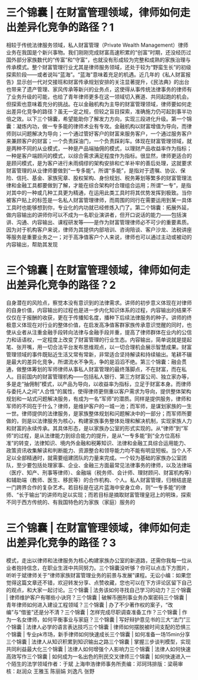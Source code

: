 # 三个锦囊 | 在财富管理领域，律师如何走出差异化竞争的路径？1

相较于传统法律服务领域，私人财富管理（Private Wealth Management）律师业务在我国是个新兴事物。我们刚刚完成财富高速积累的“创富”时期，还没经历过国外部分家族数代的“传富”和“守富”，也就没有形成较为完整和成熟的家族治理与传承模式。整个财富管理行业尤其是律师服务领域，还处于较为“野蛮生长”的初级探索阶段——或者说叫“蓝海”。“蓝海”意味着充足的机遇。近几年的《私人财富报告》显示创一代对交接班和财富传承规划安排的关注显著提升，《民法典》的出台也带来了遗产管理、家风传承等新兴的业务点，这使得从事传统法律事务的律师有了业务升级的可能，也给了青年律师更多在这一领域切入赛道、共同起跑的机会。但探索也意味着充分的挑战。在以金融机构为主导的财富管理领域，律师要如何走出差异化竞争的路径？虽无一定之规，但较之盲目探索，准确施力仍可起到事半功倍之效。以下三个锦囊，希望能助你了解发力方向，实现三段进化升级。第一个锦囊：凝炼内功，做一专多能的律师术业有专攻。金融机构以财富增值为导向，而律师则以问题解决为导向；一个通过管好客户的财富来服务客户，一个通过服务客户来兼顾客户的财富；一个负责踩油门，一个负责踩刹车。体现在财富管理领域，就是两种不同的从业模式，一种是产品端抽佣的模式，以理财产品收益率作为指标；一种是客户端顾问的模式，以综合需求满足程度作为指标。很显然，律师更适合的是顾问模式，是为客户进行未雨绸缪的架构安排和亡羊补牢的善后处理，这就要求财富管理的从业律师要做到“一专多能”。所谓“多能”，是指对于遗嘱、协议、保险、信托、基金、家族宪章、股权架构、身份规划、税务筹划等繁多的财富管理法律和金融工具都要做到了解，才能在综合架构时合理组合运用；所谓“一专”，是指对其中的一种或几种工具更为精通，在运用此类工具时将其优势发挥到极致。当你被客户贴上的标签是一名私人财富管理律师，而周围的同行在需要运用到某一具体工具时也能够想到你，专业化的内功就已经修炼入门了。第二个锦囊：拓展外延，做内容输出的讲师你可以不成为一名职业演讲者，但开口说话的能力——包括演讲、沟通、内容输出、课程研发等——是作为财富管理律师必不可少的重要素质。因为对于机构客户来说，律师为其提供内部培训、咨询陪谈、客户沙龙、法税讲座等服务是重要业务之一；对于高净值客户个人来说，律师也可以通过主动或被动的内容输出，帮助其发现

# 三个锦囊 | 在财富管理领域，律师如何走出差异化竞争的路径？2

自身潜在的风险点，察觉本没有意识到的法律需求。讲师的初步意义体现在对律师的自身价值，内容输出的过程也是进一步内化知识体系的过程，内容输出的结果不仅仅在于报酬的收获，更在于传播知名度，播种下后续法律服务的种子。讲师的终极意义体现在对行业的整体价值，在启发高净值客群家族传承意识觉醒的同时，也使从业者从注重金融手段转向法律与金融手段并重，提高了律师群体在业内的公信力和话语权，一定程度上改变了财富管理的行业生态。内容输出，简单说就是提起笔、张开嘴，用一切合法平台发布思维观点，以一切合理机会展示智慧成果。财富管理领域的事件既贴近生活又常有常新，非常适合坚持解读和持续输出。笔耕不辍是最大的差异化竞争，所谓流水不争先，争的是滔滔不绝。第三个锦囊：融会贯通，做整体筹划的军师律师从事私人财富管理的最终落脚点，不在财富，而在私人。目前国内的财富管理机构——包括私人银行、第三方财富公司、独立家办等，多是走“抽佣制”模式，以产品为导向，以收益率为指标，立足于财富本身。而律师与委托人之间“人合性”的属性，使得律师更侧重以客户需求为导向，提供整体架构规划和一站式问题解决服务，有成为一名“军师”的潜质。同样是提供服务，律师和军师的不同在于什么？律师，是维护客户的一城一池；而军师，是谋划家族的一生一世。律师提供的法律服务，是家族整体规划和问题解决中的一部分；而军师所要做的，则是以法律服务为核心，构建家族事务整体处理和解决机制，实现家族人力和财富的永续传承。其具体形态，是以家族办公室的形式实现的。从“律师”到“军师”的过程，是从法律能力到综合能力的提升，是从“一专多能”到“全方位高标准”的转变，法律知识、境内外金融和税筹知识、法律和金融工具综合运用能力、政策资讯收集解读和判断能力、资源整合和领导能力均不能有明显短板。当个人不足以全部精通时，就需要组建团队的力量来完成。一个较为基础的家族办公室团队，至少要包括处理家事、企业、金融三方面最常见法律事务的律师，以及法律端（医疗、知产、刑事等律师）、金融端（税务师、会计师、理财顾问、财富机构等）和辅助端（教师、医生、移民等）的合作机构、个人。私人财富管理，归根结底是一门跨界合作的复杂艺术。若目标是在这片蓝海中安身立命，则“一专多能”的律师、“长于输出”的讲师均足以实现；而若目标是摘取财富管理皇冠上的明珠，探索不同于西方传统的、有我国特色的为家族（家庭）服务的

# 三个锦囊 | 在财富管理领域，律师如何走出差异化竞争的路径？3

模式，走出以律师和法律服务为核心构建家族办公室的新道路，还需你我每一位从业者抱持信念，在职业生涯中共同努力。三个锦囊没听够？你可以点击下方图片，听听于斌律师关于“律师家族财富管理业务的前景与发展”课程。无讼小编：如果您觉得这篇文章还不错，欢迎转发分享、点赞收藏，您也可以在下方评论区留下自己的观点，和大家一起讨论。三个锦囊 | 法务该如何寻找自己学习的动力？三个锦囊 | 律师维护客户有哪些小诀窍？三个锦囊 | 破解币圈刑事业务办案密码三个锦囊 | 青年律师如何进入建设工程领域？三个锦囊 | 办了不少著作权的案子，“改编”与“借鉴”还是分不清？三个锦囊 | 怎样完成尽职调查准备工作？三个锦囊 | 作为一名女律师，如何平衡事业与家庭？三个锦囊 | 写好辩护意见书的三大“法门”三个锦囊 | 法律人必学的语言表达技巧三个锦囊 | 律师如何摆脱被时间支配的恐惧三个锦囊 | 专业pk市场，新手律师如何快速成长三个锦囊 | 如何准备一场15min分享三个锦囊 | 法律人从知识积累到知识输出之路三个锦囊 | 掌握三步谈判模型，实现共同利益最大化三个锦囊 | 法律人如何增强个人影响力三个锦囊 | 法律人如何快速高效写作三个锦囊 | 如何成为一名出色的刑民交叉律师三个锦囊 | 如何快速进入一个陌生的法学领域作者：于斌 上海申浩律师事务所责编：邓珂玮排版：梁萌审核：赵润众 王雅玉 陈丽娟 刘逸凡 张野


